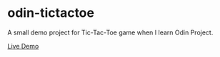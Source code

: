 # odin-tictactoe
A small demo project for Tic-Tac-Toe game when I learn Odin Project.

[Live Demo](https://trongtruong2509.github.io/odin-tictactoe/)
